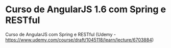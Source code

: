 # Curso de AngularJS 1.6 com Spring e RESTful
Curso de AngularJS com Spring e RESTful (Udemy - https://www.udemy.com/course/draft/1045118/learn/lecture/6703884)
